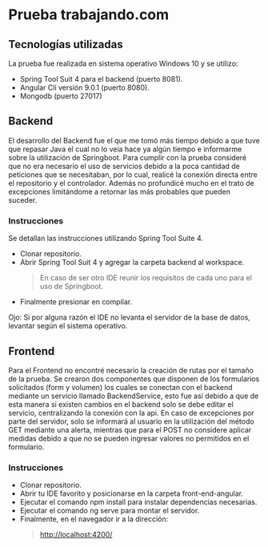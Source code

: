 # Prueba trabajando.com
## Tecnologías utilizadas
La prueba fue realizada en sistema operativo Windows 10 y se utilizo:
 - Spring Tool Suit 4 para el backend (puerto 8081).
 - Angular Cli versión 9.0.1 (puerto 8080).
 - Mongodb (puerto 27017)

## Backend
El desarrollo del Backend fue el que me tomó más tiempo debido a que tuve que repasar Java el cual no lo veía hace ya algún tiempo e informarme sobre la utilización de Springboot. Para cumplir con la prueba consideré que no era necesario el uso de servicios debido a la poca cantidad de peticiones que se necesitaban, por lo cual, realicé la conexión directa entre el repositorio y el controlador. Además no profundicé mucho en el trato de excepciones limitándome a retornar las más probables que pueden suceder. 
### Instrucciones
Se detallan las instrucciones utilizando Spring Tool Suite 4.
- Clonar repositorio.
- Abrir Spring Tool Suit 4 y agregar la carpeta backend al workspace.
	> En caso de ser otro IDE reunir los requisitos de cada uno para el uso de Springboot.
- Finalmente presionar en compilar.

Ojo: Si por alguna razón el IDE no levanta el servidor de la base de datos, levantar según el sistema operativo.
## Frontend
Para el Frontend no encontré necesario la creación de rutas por el tamaño de la prueba. Se crearon dos componentes que disponen de los formularios solicitados (form y volumen) los cuales se conectan con el backend mediante un servicio llamado BackendService, esto fue así debido a que de esta manera si existen cambios en el backend solo se debe editar el servicio, centralizando la conexión con la api.
En caso de excepciones por parte del servidor, solo se informará al usuario en la utilización del método GET mediante una alerta, mientras que para el POST no considere aplicar medidas debido a que no se pueden ingresar valores no permitidos en el formulario.


### Instrucciones


- Clonar repositorio.
- Abrir tu IDE favorito y posicionarse en la carpeta front-end-angular.
- Ejecutar el comando npm install para instalar dependencias necesarias.
- Ejecutar el comando ng serve para montar el servidor.
- Finalmente, en el navegador ir a la dirección:
	> [http://localhost:4200/](http://localhost:4200/)



